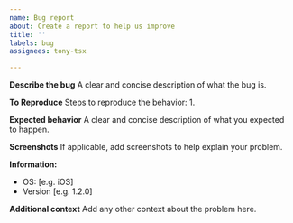 ```yaml
---
name: Bug report
about: Create a report to help us improve
title: ''
labels: bug
assignees: tony-tsx

---
```


**Describe the bug**
A clear and concise description of what the bug is.

**To Reproduce**
Steps to reproduce the behavior:
1.

**Expected behavior**
A clear and concise description of what you expected to happen.

**Screenshots**
If applicable, add screenshots to help explain your problem.

**Information:**
 - OS: [e.g. iOS]
 - Version [e.g. 1.2.0]

**Additional context**
Add any other context about the problem here.
